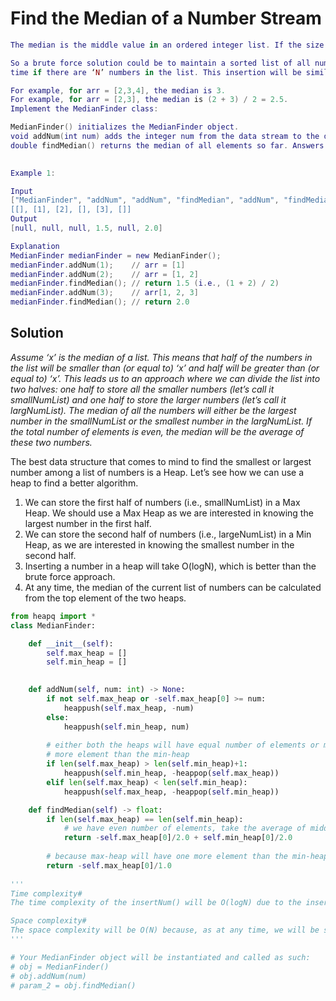# Find the Median of a Number Stream

```Lua
The median is the middle value in an ordered integer list. If the size of the list is even, there is no middle value and the median is the mean of the two middle values.

So a brute force solution could be to maintain a sorted list of all numbers inserted in the class so that we can efficiently return the median whenever required. Inserting a number in a sorted list will take O(N)
time if there are ‘N’ numbers in the list. This insertion will be similar to the Insertion sort. Can we do better than this? Can we utilize the fact that we don’t need the fully sorted list - we are only interested in finding the middle element?

For example, for arr = [2,3,4], the median is 3.
For example, for arr = [2,3], the median is (2 + 3) / 2 = 2.5.
Implement the MedianFinder class:

MedianFinder() initializes the MedianFinder object.
void addNum(int num) adds the integer num from the data stream to the data structure.
double findMedian() returns the median of all elements so far. Answers within 10-5 of the actual answer will be accepted.
 

Example 1:

Input
["MedianFinder", "addNum", "addNum", "findMedian", "addNum", "findMedian"]
[[], [1], [2], [], [3], []]
Output
[null, null, null, 1.5, null, 2.0]

Explanation
MedianFinder medianFinder = new MedianFinder();
medianFinder.addNum(1);    // arr = [1]
medianFinder.addNum(2);    // arr = [1, 2]
medianFinder.findMedian(); // return 1.5 (i.e., (1 + 2) / 2)
medianFinder.addNum(3);    // arr[1, 2, 3]
medianFinder.findMedian(); // return 2.0
```

## Solution

*Assume ‘x’ is the median of a list. This means that half of the numbers in the list will be smaller than (or equal to) ‘x’ and half will be greater than (or equal to) ‘x’. This leads us to an approach where we can divide the list into two halves: one half to store all the smaller numbers (let’s call it smallNumList) and one half to store the larger numbers (let’s call it largNumList). The median of all the numbers will either be the largest number in the smallNumList or the smallest number in the largNumList. If the total number of elements is even, the median will be the average of these two numbers.*

The best data structure that comes to mind to find the smallest or largest number among a list of numbers is a Heap. Let’s see how we can use a heap to find a better algorithm.

1. We can store the first half of numbers (i.e., smallNumList) in a Max Heap. We should use a Max Heap as we are interested in knowing the largest number in the first half.
2. We can store the second half of numbers (i.e., largeNumList) in a Min Heap, as we are interested in knowing the smallest number in the second half.
3. Inserting a number in a heap will take O(logN), which is better than the brute force approach.
4. At any time, the median of the current list of numbers can be calculated from the top element of the two heaps.

```python
from heapq import *
class MedianFinder:

    def __init__(self):
        self.max_heap = []
        self.min_heap = []
        

    def addNum(self, num: int) -> None:
        if not self.max_heap or -self.max_heap[0] >= num:
            heappush(self.max_heap, -num)
        else:
            heappush(self.min_heap, num)
        
        # either both the heaps will have equal number of elements or max-heap will have one
        # more element than the min-heap
        if len(self.max_heap) > len(self.min_heap)+1:
            heappush(self.min_heap, -heappop(self.max_heap))
        elif len(self.max_heap) < len(self.min_heap):
            heappush(self.max_heap, -heappop(self.min_heap))

    def findMedian(self) -> float:
        if len(self.max_heap) == len(self.min_heap):
            # we have even number of elements, take the average of middle two elements
            return -self.max_heap[0]/2.0 + self.min_heap[0]/2.0
        
        # because max-heap will have one more element than the min-heap
        return -self.max_heap[0]/1.0
            
'''
Time complexity#
The time complexity of the insertNum() will be O(logN) due to the insertion in the heap. The time complexity of the findMedian() will be O(1) as we can find the median from the top elements of the heaps.

Space complexity#
The space complexity will be O(N) because, as at any time, we will be storing all the numbers.
'''

# Your MedianFinder object will be instantiated and called as such:
# obj = MedianFinder()
# obj.addNum(num)
# param_2 = obj.findMedian()

```
 
 
